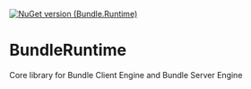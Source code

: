 [![NuGet version (Bundle.Runtime)](https://img.shields.io/nuget/v/Bundle.Runtime.svg?style=flat-square)](https://www.nuget.org/packages/Bundle.Runtime/)
# BundleRuntime
Core library for Bundle Client Engine and Bundle Server Engine

